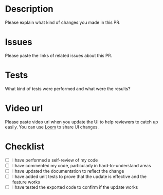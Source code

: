 # Description
Please explain what kind of changes you made in this PR.

# Issues
Please paste the links of related issues about this PR.

# Tests
What kind of tests were performed and what were the results?

# Video url
Please paste video url when you update the UI to help reviewers to catch up easily.
You can use [Loom](https://www.loom.com/) to share UI changes.

# Checklist
- [ ] I have performed a self-review of my code
- [ ] I have commented my code, particularly in hard-to-understand areas
- [ ] I have updated the documentation to reflect the change
- [ ] I have added unit tests to prove that the update is effective and the feature works
- [ ] I have tested the exported code to confirm if the update works